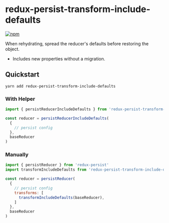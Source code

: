 # redux-persist-transform-include-defaults

[![npm](https://img.shields.io/npm/v/redux-persist-transform-include-defaults.svg?maxAge=3600&style=flat-square)](https://www.npmjs.com/package/redux-persist-transform-include-defaults)

When rehydrating, spread the reducer's defaults before restoring the object.

 - Includes new properties without a migration.

## Quickstart

```
yarn add redux-persist-transform-include-defaults
```

### With Helper

```js
import { persistReducerIncludeDefaults } from 'redux-persist-transform-include-defaults';

const reducer = persistReducerIncludeDefaults(
  {
    // persist config
  },
  baseReducer
)
```

### Manually

```js
import { persistReducer } from 'redux-persist'
import transformIncludeDefaults from 'redux-persist-transform-include-defaults'

const reducer = persistReducer(
  {
    // persist config
    transforms: [
      transformIncludeDefaults(baseReducer),
    ]
  },
  baseReducer
)
```
